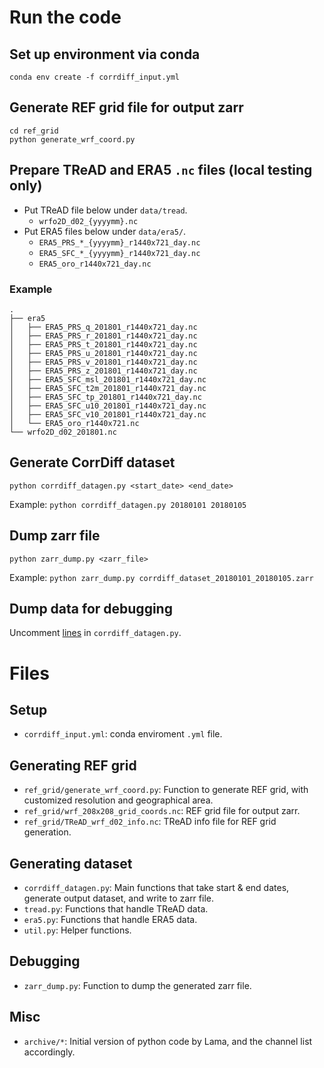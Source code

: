 # Run the code

## Set up environment via conda

```
conda env create -f corrdiff_input.yml
```

## Generate REF grid file for output zarr

```
cd ref_grid
python generate_wrf_coord.py
```

## Prepare TReAD and ERA5 `.nc` files (local testing only)
- Put TReAD file below under `data/tread`.
  - `wrfo2D_d02_{yyyymm}.nc`
- Put ERA5 files below under `data/era5/`.
  - `ERA5_PRS_*_{yyyymm}_r1440x721_day.nc`
  - `ERA5_SFC_*_{yyyymm}_r1440x721_day.nc`
  - `ERA5_oro_r1440x721_day.nc`

### Example

```
.
├── era5
│   ├── ERA5_PRS_q_201801_r1440x721_day.nc
│   ├── ERA5_PRS_r_201801_r1440x721_day.nc
│   ├── ERA5_PRS_t_201801_r1440x721_day.nc
│   ├── ERA5_PRS_u_201801_r1440x721_day.nc
│   ├── ERA5_PRS_v_201801_r1440x721_day.nc
│   ├── ERA5_PRS_z_201801_r1440x721_day.nc
│   ├── ERA5_SFC_msl_201801_r1440x721_day.nc
│   ├── ERA5_SFC_t2m_201801_r1440x721_day.nc
│   ├── ERA5_SFC_tp_201801_r1440x721_day.nc
│   ├── ERA5_SFC_u10_201801_r1440x721_day.nc
│   ├── ERA5_SFC_v10_201801_r1440x721_day.nc
│   └── ERA5_oro_r1440x721.nc
└── wrfo2D_d02_201801.nc
```

## Generate CorrDiff dataset

```
python corrdiff_datagen.py <start_date> <end_date>
```
Example: `python corrdiff_datagen.py 20180101 20180105`

## Dump zarr file

```
python zarr_dump.py <zarr_file>
```
Example: `python zarr_dump.py corrdiff_dataset_20180101_20180105.zarr`

## Dump data for debugging
Uncomment [lines](https://github.com/bentian/corrdiff_input/blob/cfc60d0a32a8c208bbf100cfd0f838b204fb4077/corrdiff_datagen.py#L59) in `corrdiff_datagen.py`.

# Files

## Setup
- `corrdiff_input.yml`: conda enviroment `.yml` file.

## Generating REF grid
- `ref_grid/generate_wrf_coord.py`: Function to generate REF grid, with customized resolution and geographical area.
- `ref_grid/wrf_208x208_grid_coords.nc`: REF grid file for output zarr.
- `ref_grid/TReAD_wrf_d02_info.nc`: TReAD info file for REF grid generation.

## Generating dataset
- `corrdiff_datagen.py`: Main functions that take start & end dates, generate output dataset, and write to zarr file.
- `tread.py`: Functions that handle TReAD data.
- `era5.py`: Functions that handle ERA5 data.
- `util.py`: Helper functions.

## Debugging
- `zarr_dump.py`: Function to dump the generated zarr file.

## Misc
- `archive/*`: Initial version of python code by Lama, and the channel list accordingly.
